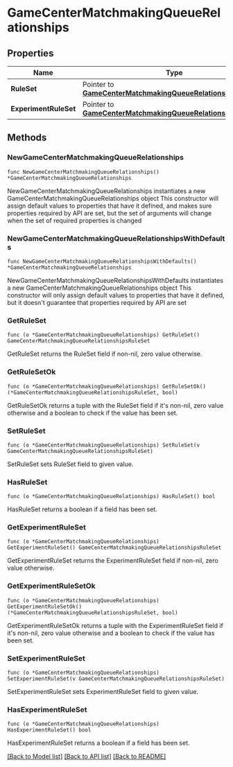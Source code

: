 # GameCenterMatchmakingQueueRelationships

## Properties

Name | Type | Description | Notes
------------ | ------------- | ------------- | -------------
**RuleSet** | Pointer to [**GameCenterMatchmakingQueueRelationshipsRuleSet**](GameCenterMatchmakingQueueRelationshipsRuleSet.md) |  | [optional] 
**ExperimentRuleSet** | Pointer to [**GameCenterMatchmakingQueueRelationshipsRuleSet**](GameCenterMatchmakingQueueRelationshipsRuleSet.md) |  | [optional] 

## Methods

### NewGameCenterMatchmakingQueueRelationships

`func NewGameCenterMatchmakingQueueRelationships() *GameCenterMatchmakingQueueRelationships`

NewGameCenterMatchmakingQueueRelationships instantiates a new GameCenterMatchmakingQueueRelationships object
This constructor will assign default values to properties that have it defined,
and makes sure properties required by API are set, but the set of arguments
will change when the set of required properties is changed

### NewGameCenterMatchmakingQueueRelationshipsWithDefaults

`func NewGameCenterMatchmakingQueueRelationshipsWithDefaults() *GameCenterMatchmakingQueueRelationships`

NewGameCenterMatchmakingQueueRelationshipsWithDefaults instantiates a new GameCenterMatchmakingQueueRelationships object
This constructor will only assign default values to properties that have it defined,
but it doesn't guarantee that properties required by API are set

### GetRuleSet

`func (o *GameCenterMatchmakingQueueRelationships) GetRuleSet() GameCenterMatchmakingQueueRelationshipsRuleSet`

GetRuleSet returns the RuleSet field if non-nil, zero value otherwise.

### GetRuleSetOk

`func (o *GameCenterMatchmakingQueueRelationships) GetRuleSetOk() (*GameCenterMatchmakingQueueRelationshipsRuleSet, bool)`

GetRuleSetOk returns a tuple with the RuleSet field if it's non-nil, zero value otherwise
and a boolean to check if the value has been set.

### SetRuleSet

`func (o *GameCenterMatchmakingQueueRelationships) SetRuleSet(v GameCenterMatchmakingQueueRelationshipsRuleSet)`

SetRuleSet sets RuleSet field to given value.

### HasRuleSet

`func (o *GameCenterMatchmakingQueueRelationships) HasRuleSet() bool`

HasRuleSet returns a boolean if a field has been set.

### GetExperimentRuleSet

`func (o *GameCenterMatchmakingQueueRelationships) GetExperimentRuleSet() GameCenterMatchmakingQueueRelationshipsRuleSet`

GetExperimentRuleSet returns the ExperimentRuleSet field if non-nil, zero value otherwise.

### GetExperimentRuleSetOk

`func (o *GameCenterMatchmakingQueueRelationships) GetExperimentRuleSetOk() (*GameCenterMatchmakingQueueRelationshipsRuleSet, bool)`

GetExperimentRuleSetOk returns a tuple with the ExperimentRuleSet field if it's non-nil, zero value otherwise
and a boolean to check if the value has been set.

### SetExperimentRuleSet

`func (o *GameCenterMatchmakingQueueRelationships) SetExperimentRuleSet(v GameCenterMatchmakingQueueRelationshipsRuleSet)`

SetExperimentRuleSet sets ExperimentRuleSet field to given value.

### HasExperimentRuleSet

`func (o *GameCenterMatchmakingQueueRelationships) HasExperimentRuleSet() bool`

HasExperimentRuleSet returns a boolean if a field has been set.


[[Back to Model list]](../README.md#documentation-for-models) [[Back to API list]](../README.md#documentation-for-api-endpoints) [[Back to README]](../README.md)


